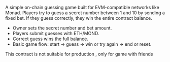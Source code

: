 A simple on-chain guessing game built for EVM-compatible networks like Monad. 
Players try to guess a secret number between 1 and 10 by sending a fixed bet. If they guess correctly, they win the entire contract balance.

- Owner sets the secret number and bet amount.
- Players submit guesses with ETH/MOND.
- Correct guess wins the full balance.
- Basic game flow: start → guess → win or try again → end or reset.

This contract is not suitable for production , only for game with friends